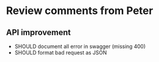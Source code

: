 # Review comments from Peter


## API improvement

- SHOULD document all error in swagger (missing 400)
- SHOULD format bad request as JSON
